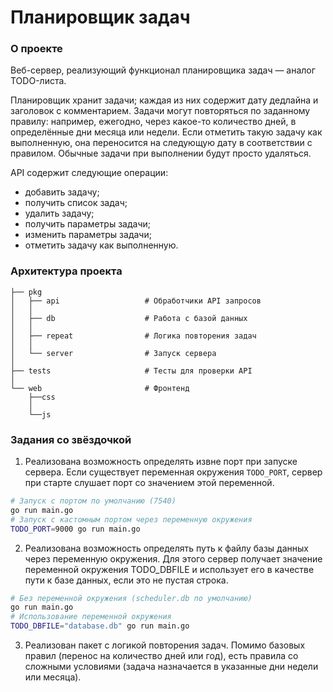 # Планировщик задач

### О проекте

Веб-сервер, реализующий функционал планировщика задач — аналог TODO-листа.

Планировщик хранит задачи; каждая из них содержит дату дедлайна и заголовок с комментарием. Задачи могут повторяться по заданному правилу: например, ежегодно, через какое-то количество дней, в определённые дни месяца или недели. Если отметить такую задачу как выполненную, она переносится на следующую дату в соответствии с правилом. Обычные задачи при выполнении будут просто удаляться.

API содержит следующие операции:

- добавить задачу;
- получить список задач;
- удалить задачу;
- получить параметры задачи;
- изменить параметры задачи;
- отметить задачу как выполненную.


### Архитектура проекта

```
├── pkg
│   ├── api                   # Обработчики API запросов
│	│
│   ├── db                    # Работа с базой данных
│	│
│   ├── repeat                # Логика повторения задач
│	│
│   └── server                # Запуск сервера
│
├── tests                     # Тесты для проверки API
│
└── web                       # Фронтенд
	├──css
	│
	└──js
```


### Задания со звёздочкой

1. Реализована возможность определять извне порт при запуске сервера. Если существует переменная окружения `TODO_PORT`, сервер при старте слушает порт со значением этой переменной.

```bash
# Запуск с портом по умолчанию (7540)
go run main.go
# Запуск с кастомным портом через переменную окружения
TODO_PORT=9000 go run main.go
```

2. Реализована возможность определять путь к файлу базы данных через переменную окружения. Для этого сервер получает значение переменной окружения TODO_DBFILE и использует его в качестве пути к базе данных, если это не пустая строка.

```bash
# Без переменной окружения (scheduler.db по умолчанию)
go run main.go
# Использование переменной окружения
TODO_DBFILE="database.db" go run main.go
```

3. Реализован пакет с логикой повторения задач. Помимо базовых правил (перенос на количество дней или год), есть правила со сложными условиями (задача назначается в указанные дни недели или месяца).